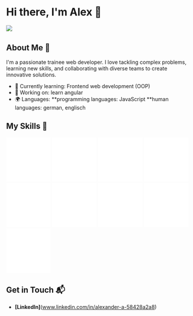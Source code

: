 # Hi there, I'm Alex 👋

![](https://github-readme-stats.vercel.app/api/top-langs/?username=AlexanderAlbrecht1&theme=dark&hide_border=false&include_all_commits=false&count_private=false&layout=compact)

## About Me 🚀

I'm a passionate trainee web developer. 
I love tackling complex problems, learning new skills, and collaborating with diverse teams to create innovative solutions.

- 🌱 Currently learning: Frontend web development (OOP)
- 🔭 Working on: learn angular
- 🌍 Languages: **programming languages: JavaScript  **human languages: german, englisch

## My Skills 🧠

![Angular](https://github.com/AlexanderAlbrecht1/Portfolio/blob/main/src/assets/img/icons_skillset/angular.svg)
![TypeScript](https://github.com/AlexanderAlbrecht1/Portfolio/blob/main/src/assets/img/icons_skillset/typescript.svg)
![Material Design](https://github.com/AlexanderAlbrecht1/Portfolio/blob/main/src/assets/img/icons_skillset/material-design.svg)
![HTML](https://github.com/AlexanderAlbrecht1/Portfolio/blob/main/src/assets/img/icons_skillset/html.svg)
![CSS](https://github.com/AlexanderAlbrecht1/Portfolio/blob/main/src/assets/img/icons_skillset/css.svg)
![JavaScript](https://github.com/AlexanderAlbrecht1/Portfolio/blob/main/src/assets/img/icons_skillset/javascript.svg)
![Firebase](https://github.com/AlexanderAlbrecht1/Portfolio/blob/main/src/assets/img/icons_skillset/firebase.svg)
![Git](https://github.com/AlexanderAlbrecht1/Portfolio/blob/main/src/assets/img/icons_skillset/git.svg)
![Rest-Api](https://github.com/AlexanderAlbrecht1/Portfolio/blob/main/src/assets/img/icons_skillset/rest_api.svg)

## Get in Touch 📬

- **[LinkedIn]**(www.linkedin.com/in/alexander-a-58428a2a8)



